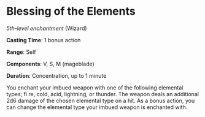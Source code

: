 # Blessing of the Elements
*5th-level enchantment* (Wizard)

**Casting Time**: 1 bonus action

**Range**: Self

**Components**: V, S, M (mageblade)

**Duration**: Concentration, up to 1 minute

You enchant your imbued weapon with one of the following elemental types; fi re, cold, acid, lightning, or thunder. The weapon deals an additional 2d6 damage of the chosen elemental type on a hit. As a bonus action, you can change the elemental type your imbued weapon is enchanted with.
